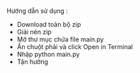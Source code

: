 Hướng dẫn sử dụng :
- Download toàn bộ zip
- Giải nén zip
- Mở thư mục chứa file main.py
- Ấn chuột phải và click Open in Terminal
- Nhập python main.py
- Tận hưởng
